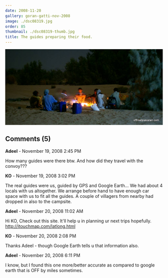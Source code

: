 ```yaml
---
date: 2008-11-20
gallery: goran-gatti-nov-2008
image: ./dsc08319.jpg
order: 85
thumbnail: ./dsc08319-thumb.jpg
title: The guides preparing their food.
---
```


![The guides preparing their food.](./dsc08319.jpg)

<div id="comments">

## Comments (5)

<div id="comment">

**Adeel** - November 19, 2008  2:45 PM

How many guides were there btw. And how did they travel with the convoy???

</div>

<div id="comment">

**KO** - November 19, 2008  3:02 PM

The real guides were us, guided by GPS and Google Earth... We had about 4 locals with us altogether. We arrange before hand to have enough car space with us to fit all the guides. A couple of villagers from nearby had dropped in also to the campsite.

</div>

<div id="comment">

**Adeel** - November 20, 2008 11:02 AM

Hi KO,
Check out this site. It'll help u in planning ur next trips hopefully.
<http://itouchmap.com/latlong.html>

</div>

<div id="comment">

**KO** - November 20, 2008  2:08 PM

Thanks Adeel - though Google Earth tells u that information also.

</div>

<div id="comment">

**Adeel** - November 20, 2008  6:11 PM

I know, but I found this one more/better accurate as compared to google earth that is OFF by miles sometimes.

</div>

</div>